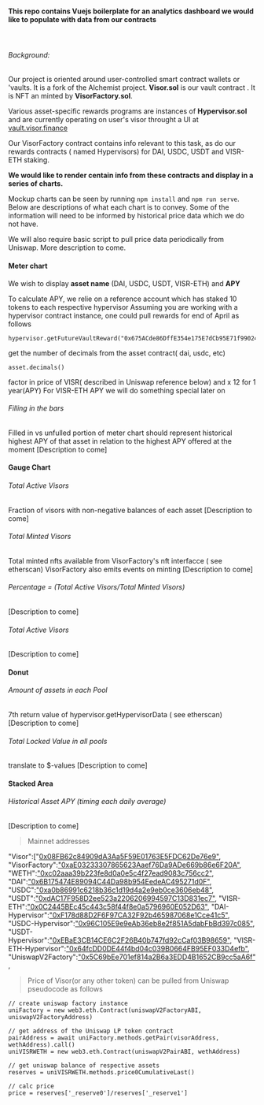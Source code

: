 #### This repo contains Vuejs boilerplate for an analytics dashboard we would like to populate with data from our contracts
&nbsp;

###### Background:
Our project is oriented around user-controlled smart contract wallets or 'vaults. It is a fork of the Alchemist project.
**Visor.sol** is our vault contract . It is NFT an minted by **VisorFactory.sol**.

Various asset-specific rewards programs are instances of **Hypervisor.sol** and are currently operating on user's visor throught a UI at [vault.visor.finance](https://vault.visor.finance)


Our VisorFactory contract contains info relevant to this task, as do our rewards contracts ( named Hypervisors) for DAI, USDC, USDT and VISR-ETH staking.

**We would like to render centain info from these contracts and display in a series of charts.**

Mockup charts can be seen by running `npm install` and `npm run serve`. Below are descriptions of what each chart is to convey. Some of the information will need to be informed by historical price data which we do not have.

We will also require basic script to pull price data periodically from Uniswap. More description to come. 




#### Meter chart

We wish to display **asset name** (DAI, USDC, USDT, VISR-ETH) and **APY**
 
  
To calculate APY, we relie on a reference account which has staked 10 tokens to each respective hypervisor
    Assuming you are working with a hypervisor contract instance, one could pull rewards for end of April as follows

    hypervisor.getFutureVaultReward("0x675ACde86DffE354e175E7dCb95E71f9902477D7",1619354994)

get the number of decimals from the asset contract( dai, usdc, etc)

    asset.decimals()

   factor in price of VISR( described in Uniswap reference below) and x 12 for 1 year(APY)
   For VISR-ETH APY we will do something special later on


 ###### Filling in the bars
  Filled in vs unfulled portion of meter chart should represent historical highest APY of that asset in relation to the highest APY offered at the moment
   [Description to come]



#### Gauge Chart

###### Total Active Visors
  Fraction of visors with non-negative balances of each asset
 [Description to come]

###### Total Minted Visors
  Total minted nfts available from VisorFactory's nft interfacce ( see etherscan)
  VisorFactory also emits events on minting
   [Description to come]

###### Percentage = (Total Active Visors/Total Minted Visors)
 [Description to come]


###### Total Active Visors
 [Description to come]


#### Donut
###### Amount of assets in each Pool
  7th return value of hypervisor.getHypervisorData ( see etherscan)
 [Description to come]

###### Total Locked Value in all pools
  translate to $-values
 [Description to come]


#### Stacked Area
###### Historical Asset APY (timing each daily average)
 [Description to come]


> Mainnet addresses


"Visor":["[0x08FB62c84909dA3Aa5F59E01763E5FDC62De76e9"](https://etherscan.io/address/0x08FB62c84909dA3Aa5F59E01763E5FDC62De76e9#code),
  "VisorFactory":["0xaE03233307865623Aaef76Da9ADe669b86e6F20A"](https://etherscan.io/address/0x08FB62c84909dA3Aa5F59E01763E5FDC62De76e9#code),
  "WETH":["0xc02aaa39b223fe8d0a0e5c4f27ead9083c756cc2"](https://etherscan.io/address/0x08FB62c84909dA3Aa5F59E01763E5FDC62De76e9#code),
  "DAI":["0x6B175474E89094C44Da98b954EedeAC495271d0F"](https://etherscan.io/address/0x08FB62c84909dA3Aa5F59E01763E5FDC62De76e9#code),
  "USDC":["0xa0b86991c6218b36c1d19d4a2e9eb0ce3606eb48"](https://etherscan.io/address/0x08FB62c84909dA3Aa5F59E01763E5FDC62De76e9#code),
  "USDT":["0xdAC17F958D2ee523a2206206994597C13D831ec7"](https://etherscan.io/address/0x08FB62c84909dA3Aa5F59E01763E5FDC62De76e9#code),
  "VISR-ETH":["0x0C2445BEc45c443c58f44f8e0a5796960E052D63"](https://etherscan.io/address/0x08FB62c84909dA3Aa5F59E01763E5FDC62De76e9#code),
  "DAI-Hypervisor":["0xF178d88D2F6F97CA32F92b465987068e1Cce41c5"](https://etherscan.io/address/0x08FB62c84909dA3Aa5F59E01763E5FDC62De76e9#code),
  "USDC-Hypervisor":["0x96C105E9e9eAb36eb8e2f851A5dabFbBd397c085"](https://etherscan.io/address/0x08FB62c84909dA3Aa5F59E01763E5FDC62De76e9#code),
  "USDT-Hypervisor":["0xEBaE3CB14CE6C2F26B40b747fd92cCaf03B98659"](https://etherscan.io/address/0x08FB62c84909dA3Aa5F59E01763E5FDC62De76e9#code),
  "VISR-ETH-Hypervisor":["0x64fcDD0DE44f4bd04c039B0664FB95EF033D4efb"](https://etherscan.io/address/0x08FB62c84909dA3Aa5F59E01763E5FDC62De76e9#code),
  "UniswapV2Factory":["0x5C69bEe701ef814a2B6a3EDD4B1652CB9cc5aA6f"](https://etherscan.io/address/0x08FB62c84909dA3Aa5F59E01763E5FDC62De76e9#code),

> Price of Visor(or any other token) can be pulled from Uniswap pseudocode as follows 

    // create uniswap factory instance
    uniFactory = new web3.eth.Contract(uniswapV2FactoryABI, uniswapV2FactoryAddress)

    // get address of the Uniswap LP token contract
    pairAddress = await uniFactory.methods.getPair(visorAddress, wethAddress).call()
    uniVISRWETH = new web3.eth.Contract(uniswapV2PairABI, wethAddress)

    // get uniswap balance of respective assets
    reserves = uniVISRWETH.methods.price0CumulativeLast()

    // calc price
    price = reserves['_reserve0']/reserves['_reserve1']
    

